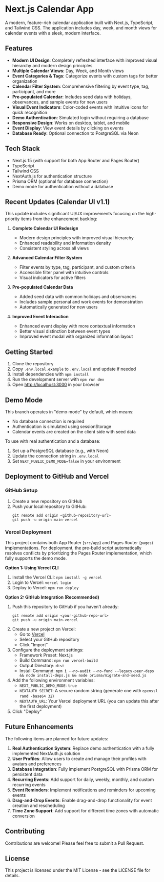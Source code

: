 # Next.js Calendar App

A modern, feature-rich calendar application built with Next.js, TypeScript, and Tailwind CSS. The application includes day, week, and month views for calendar events with a sleek, modern interface.

## Features

- **Modern UI Design**: Completely refreshed interface with improved visual hierarchy and modern design principles
- **Multiple Calendar Views**: Day, Week, and Month views
- **Event Categories & Tags**: Categorize events with custom tags for better organization
- **Calendar Filter System**: Comprehensive filtering by event type, tag, participant, and more
- **Pre-populated Calendar**: Includes seed data with holidays, observances, and sample events for new users
- **Visual Event Indicators**: Color-coded events with intuitive icons for quick recognition
- **Demo Authentication**: Simulated login without requiring a database
- **Responsive Design**: Works on desktop, tablet, and mobile
- **Event Display**: View event details by clicking on events
- **Database Ready**: Optional connection to PostgreSQL via Neon

## Tech Stack

- Next.js 15 (with support for both App Router and Pages Router)
- TypeScript
- Tailwind CSS
- NextAuth.js for authentication structure
- Prisma ORM (optional for database connection)
- Demo mode for authentication without a database

## Recent Updates (Calendar UI v1.1)

This update includes significant UI/UX improvements focusing on the high-priority items from the enhancement backlog:

1. **Complete Calendar UI Redesign**
   - Modern design principles with improved visual hierarchy
   - Enhanced readability and information density
   - Consistent styling across all views

2. **Advanced Calendar Filter System**
   - Filter events by type, tag, participant, and custom criteria
   - Accessible filter panel with intuitive controls
   - Visual indicators for active filters

3. **Pre-populated Calendar Data**
   - Added seed data with common holidays and observances
   - Includes sample personal and work events for demonstration
   - Automatically generated for new users

4. **Improved Event Interaction**
   - Enhanced event display with more contextual information
   - Better visual distinction between event types
   - Improved event modal with organized information layout

## Getting Started

1. Clone the repository
2. Copy `.env.local.example` to `.env.local` and update if needed
3. Install dependencies with `npm install`
4. Run the development server with `npm run dev`
5. Open [http://localhost:3000](http://localhost:3000) in your browser

## Demo Mode

This branch operates in "demo mode" by default, which means:
- No database connection is required
- Authentication is simulated using sessionStorage
- Calendar events are created on the client side with seed data

To use with real authentication and a database:
1. Set up a PostgreSQL database (e.g., with Neon)
2. Update the connection string in `.env.local`
3. Set `NEXT_PUBLIC_DEMO_MODE=false` in your environment

## Deployment to GitHub and Vercel

### GitHub Setup

1. Create a new repository on GitHub
2. Push your local repository to GitHub:
   ```
   git remote add origin <github-repository-url>
   git push -u origin main-vercel
   ```

### Vercel Deployment

This project contains both App Router (`src/app`) and Pages Router (`pages`) implementations. For deployment, the pre-build script automatically resolves conflicts by prioritizing the Pages Router implementation, which fully supports the demo mode.

**Option 1: Using Vercel CLI**
1. Install the Vercel CLI: `npm install -g vercel`
2. Login to Vercel: `vercel login`
3. Deploy to Vercel: `npm run deploy`

**Option 2: GitHub Integration (Recommended)**
1. Push this repository to GitHub if you haven't already:
   ```
   git remote add origin <your-github-repo-url>
   git push -u origin main-vercel
   ```
2. Create a new project on Vercel:
   - Go to [Vercel](https://vercel.com/new)
   - Select your GitHub repository
   - Click "Import"
3. Configure the deployment settings:
   - Framework Preset: Next.js
   - Build Command: `npm run vercel-build`
   - Output Directory: `dist`
   - Install Command: `npm i --no-audit --no-fund --legacy-peer-deps && node install-deps.js && node prisma/migrate-and-seed.js`
4. Add the following environment variables:
   - `NEXT_PUBLIC_DEMO_MODE`: `true`
   - `NEXTAUTH_SECRET`: A secure random string (generate one with `openssl rand -base64 32`)
   - `NEXTAUTH_URL`: Your Vercel deployment URL (you can update this after the first deployment)
5. Click "Deploy"

## Future Enhancements

The following items are planned for future updates:

1. **Real Authentication System**: Replace demo authentication with a fully implemented NextAuth.js solution
2. **User Profiles**: Allow users to create and manage their profiles with avatars and preferences
3. **Database Integration**: Fully implement PostgreSQL with Prisma ORM for persistent data
4. **Recurring Events**: Add support for daily, weekly, monthly, and custom recurring events
5. **Event Reminders**: Implement notifications and reminders for upcoming events
6. **Drag-and-Drop Events**: Enable drag-and-drop functionality for event creation and rescheduling
7. **Time Zone Support**: Add support for different time zones with automatic conversion

## Contributing

Contributions are welcome! Please feel free to submit a Pull Request.

## License

This project is licensed under the MIT License - see the LICENSE file for details.

